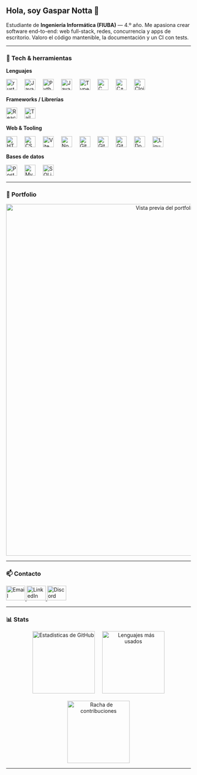## Hola, soy Gaspar Notta 👋 

Estudiante de **Ingeniería Informática (FIUBA)** — 4.º año. Me apasiona crear software end-to-end: web full-stack, redes, concurrencia y apps de escritorio. Valoro el código mantenible, la documentación y un CI con tests.

---

### 🧰 Tech & herramientas

**Lenguajes**
<div align="left">
  <img src="https://cdn.jsdelivr.net/gh/devicons/devicon/icons/rust/rust-original.svg" height="30" alt="rust logo"  />
  <img width="12" />
  <img src="https://cdn.jsdelivr.net/gh/devicons/devicon/icons/java/java-original.svg" height="30" alt="Java" title="Java" />
  <img width="12" />
  <img src="https://cdn.jsdelivr.net/gh/devicons/devicon/icons/python/python-original.svg" height="30" alt="Python" title="Python" />
  <img width="12" />
  <img src="https://cdn.jsdelivr.net/gh/devicons/devicon/icons/javascript/javascript-original.svg" height="30" alt="JavaScript" title="JavaScript" />
  <img width="12" />
  <img src="https://cdn.jsdelivr.net/gh/devicons/devicon/icons/typescript/typescript-original.svg" height="30" alt="TypeScript" title="TypeScript" />
  <img width="12" />
  <img src="https://cdn.jsdelivr.net/gh/devicons/devicon/icons/c/c-original.svg" height="30" alt="C" title="C" />
  <img width="12" />
  <img src="https://cdn.jsdelivr.net/gh/devicons/devicon/icons/cplusplus/cplusplus-original.svg" height="30" alt="C++" title="C++" />
  <img width="12" />
  <img src="https://cdn.jsdelivr.net/gh/devicons/devicon/icons/clojure/clojure-original.svg" height="30" alt="Clojure" title="Clojure" />
</div>

**Frameworks / Librerías**
<div align="left">
  <img src="https://cdn.jsdelivr.net/gh/devicons/devicon/icons/react/react-original.svg" height="30" alt="React" title="React" />
  <img width="12" />
  <img src="https://cdn.jsdelivr.net/gh/devicons/devicon/icons/tailwindcss/tailwindcss-original.svg" height="30" alt="TailwindCSS" title="TailwindCSS" />
</div>


**Web & Tooling**
<div align="left">
  <img src="https://cdn.jsdelivr.net/gh/devicons/devicon/icons/html5/html5-original.svg" height="30" alt="HTML5" title="HTML5" />
  <img width="12" />
  <img src="https://cdn.jsdelivr.net/gh/devicons/devicon/icons/css3/css3-original.svg" height="30" alt="CSS3" title="CSS3" />
  <img width="12" />
  <img src="https://cdn.jsdelivr.net/gh/devicons/devicon/icons/vite/vite-original.svg" height="30" alt="Vite" title="Vite" />
  <img width="12" />
  <img src="https://cdn.jsdelivr.net/gh/devicons/devicon/icons/nodejs/nodejs-original.svg" height="30" alt="Node.js" title="Node.js" />
  <img width="12" />
  <img src="https://cdn.jsdelivr.net/gh/devicons/devicon/icons/git/git-original.svg" height="30" alt="Git" title="Git" />
  <img width="12" />
  <img src="https://cdn.jsdelivr.net/gh/devicons/devicon/icons/github/github-original.svg" height="30" alt="GitHub" title="GitHub" />
  <img width="12" />
  <img src="https://cdn.jsdelivr.net/gh/devicons/devicon/icons/githubactions/githubactions-plain.svg" height="30" alt="GitHub Actions" title="GitHub Actions" />
  <img width="12" />
  <img src="https://cdn.jsdelivr.net/gh/devicons/devicon/icons/docker/docker-original.svg" height="30" alt="Docker" title="Docker" />
  <img width="12" />
  <img src="https://cdn.jsdelivr.net/gh/devicons/devicon/icons/linux/linux-original.svg" height="30" alt="Linux" title="Linux" />
</div>

**Bases de datos**
<div align="left">
  <img src="https://cdn.jsdelivr.net/gh/devicons/devicon/icons/postgresql/postgresql-original.svg" height="30" alt="PostgreSQL" title="PostgreSQL" />
  <img width="12" />
  <img src="https://cdn.jsdelivr.net/gh/devicons/devicon/icons/mysql/mysql-original.svg" height="30" alt="MySQL" title="MySQL" />
  <img width="12" />
  <img src="https://cdn.jsdelivr.net/gh/devicons/devicon/icons/sqlite/sqlite-original.svg" height="30" alt="SQLite" title="SQLite" />
</div>

---

### 🚀 Portfolio

<div align="center">
  <img
    src="https://placehold.co/1280x720/0f172a/e5e7eb?text=PORTFOLIO+%E2%80%94+PR%C3%93XIMAMENTE&font=source-sans-pro"
    alt="Vista previa del portfolio (próximamente)"
    width="960" />
</div>

---

### 📫 Contacto

<p align="left">
  <a href="https://mail.google.com/mail/?view=cm&fs=1&to=gasparnotta11@gmail.com" title="Escribir desde Gmail (web)">
    <img src="https://raw.githubusercontent.com/maurodesouza/profile-readme-generator/master/src/assets/icons/social/gmail/default.svg" width="52" height="40" alt="Email" />
  </a>
  
  <a href="https://www.linkedin.com/in/gasparnotta/" title="LinkedIn">
    <img src="https://raw.githubusercontent.com/maurodesouza/profile-readme-generator/master/src/assets/icons/social/linkedin/default.svg" width="52" height="40" alt="LinkedIn" />
  </a>
  
  <a href="https://discordapp.com/users/gaspo16" title="Discord">
    <img src="https://raw.githubusercontent.com/maurodesouza/profile-readme-generator/master/src/assets/icons/social/discord/default.svg" width="52" height="40" alt="Discord" />
  </a>
</p>

---

### 📊 Stats

<p align="center">
  <img
    src="https://github-readme-stats.vercel.app/api?username=GasparNotta&show_icons=true&include_all_commits=true&count_private=true&theme=codeSTACKr&locale=es&hide_border=true&cache_seconds=21600"
    height="170"
    alt="Estadísticas de GitHub" />
  <img width="12" />
  <img
    src="https://github-readme-stats.vercel.app/api/top-langs?username=GasparNotta&layout=compact&card_width=380&langs_count=8&theme=codeSTACKr&locale=es&hide_border=true&cache_seconds=21600"
    height="170"
    alt="Lenguajes más usados" />
  <br /><br />
  <img
    src="https://streak-stats.demolab.com?user=GasparNotta&locale=es&mode=daily&theme=codeSTACKr&hide_border=true&border_radius=5&date_format=j%20M%5B%20Y%5D"
    height="170"
    alt="Racha de contribuciones" />
</p>

---
